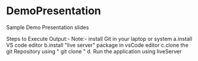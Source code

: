 # DemoPresentation
Sample Demo Presentation slides

Steps to Execute Output:-
Note:- install Git in your laptop or system
a.install VS code editor 
b.install "live server" package in vsCode editor
c.clone the git Repository using   " git clone <Repostiroy http link> "
d. Run the application using liveServer
